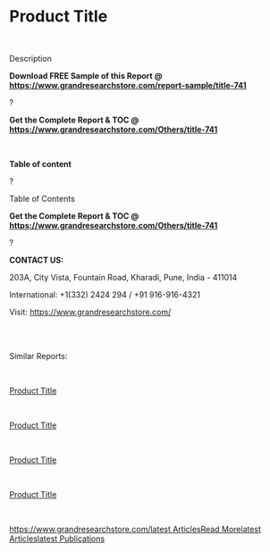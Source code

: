 <h1>Product Title</h1><br/><p>Description</p>
 
 
 
 <div><b>Download FREE Sample of this Report @ <a href="https://www.grandresearchstore.com/report-sample/title-741">https://www.grandresearchstore.com/report-sample/title-741</a></b></div>
 
 
 
 <p>? </p>
 
 
 
 <div><b>Get the Complete Report & TOC @ <a href="https://www.grandresearchstore.com/Others/title-741">https://www.grandresearchstore.com/Others/title-741</a></b></div>
 
 
 
 <p><br />
 
 <b>Table of content</b></p>
 
 
 
 <p>? </p>
 
 
 
 <p>Table of Contents</p>
 
 
 
 <div><b>Get the Complete Report & TOC @ <a href="https://www.grandresearchstore.com/Others/title-741">https://www.grandresearchstore.com/Others/title-741</a></b></div>
 
 
 
 <p>? </p>
 
 
 
 <p><b>CONTACT US:</b><br />
 
 203A, City Vista, Fountain Road, Kharadi, Pune, India - 411014<br />
 
 International: +1(332) 2424 294 / +91 916-916-4321<br />
 
 Visit: <a href="https://www.grandresearchstore.com/">https://www.grandresearchstore.com/</a><br />
 
 <br />
 
 <br />
 
 Similar Reports:<br />
 
 <br />
 
 <a href="https://www.grandresearchstore.com/Others/title-559">Product Title</a><br />
 
 <br />
 
 <a href="https://www.grandresearchstore.com/Others/title-762">Product Title</a><br />
 
 <br />
 
 <a href="https://www.grandresearchstore.com/Others/title-153">Product Title</a><br />
 
 <br />
 
 <a href="https://www.grandresearchstore.com/Others/title-875">Product Title</a><br />
 
 <br />
 
 <a href="https://gyeongbokgung.com">https://www.grandresearchstore.com/</a><a href="https://hallyeomaritime.com">latest Articles</a><a href="https://jingwansa.com">Read More</a><a href="https://nguoiviet.jp/">latest Articles</a><a href="https://www.intelmarketresearch.com/">latest Publications</a></p>